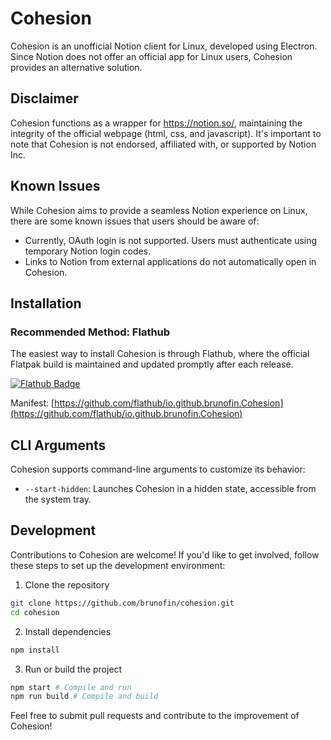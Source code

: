 # Cohesion

Cohesion is an unofficial Notion client for Linux, developed using Electron. Since Notion does not offer an official app for Linux users, Cohesion provides an alternative solution.

## Disclaimer

Cohesion functions as a wrapper for https://notion.so/, maintaining the integrity of the official webpage (html, css, and javascript). It's important to note that Cohesion is not endorsed, affiliated with, or supported by Notion Inc.

## Known Issues

While Cohesion aims to provide a seamless Notion experience on Linux, there are some known issues that users should be aware of:

- Currently, OAuth login is not supported. Users must authenticate using temporary Notion login codes.
- Links to Notion from external applications do not automatically open in Cohesion.

## Installation

### Recommended Method: Flathub

The easiest way to install Cohesion is through Flathub, where the official Flatpak build is maintained and updated promptly after each release.

[![Flathub Badge](https://flathub.org/assets/badges/flathub-badge-en.png)](https://flathub.org/apps/details/io.github.brunofin.Cohesion)

Manifest: [https://github.com/flathub/io.github.brunofin.Cohesion](https://github.com/flathub/io.github.brunofin.Cohesion)

## CLI Arguments

Cohesion supports command-line arguments to customize its behavior:

- `--start-hidden`: Launches Cohesion in a hidden state, accessible from the system tray.

## Development

Contributions to Cohesion are welcome! If you'd like to get involved, follow these steps to set up the development environment:

1. Clone the repository
```bash
git clone https://github.com/brunofin/cohesion.git
cd cohesion
```

2. Install dependencies
```bash
npm install
```

3. Run or build the project
```bash
npm start # Compile and run
npm run build # Compile and build
```

Feel free to submit pull requests and contribute to the improvement of Cohesion!


